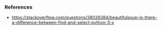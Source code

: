 ### References
- https://stackoverflow.com/questions/38028384/beautifulsoup-is-there-a-difference-between-find-and-select-python-3-x
